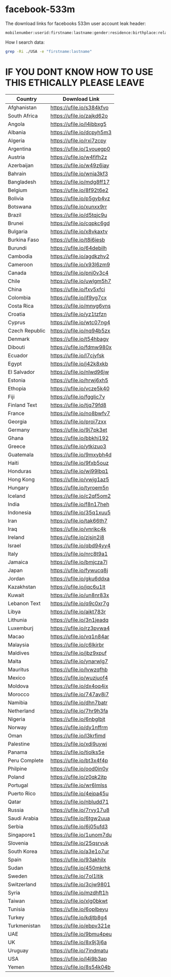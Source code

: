 # facebook-533m
The download links for facebooks 533m user account leak
header:
```
mobilenumber:userid:firstname:lastname:gender:residence:birthplace:relationship:workplace:joined:email:birthdate
```
How I search data:

```bash
grep -Ri ./USA -e "firstname:lastname"
```

# IF YOU DONT KNOW HOW TO USE THIS ETHICALLY PLEASE LEAVE
| Country | Download Link | 
|---|---|
| Afghanistan | https://ufile.io/s384kfvo |
| South Africa | https://ufile.io/zajkd62o |
| Angola | https://ufile.io/l4ibbxg5 |
| Albania | https://ufile.io/dcpyh5m3 |
| Algeria | https://ufile.io/rxi7zcpy |
| Argentina | https://ufile.io/1vouegp0 |
| Austria | https://ufile.io/w4fifh2z |
| Azerbaijan | https://ufile.io/w49z6iay |
| Bahrain | https://ufile.io/wnja3kf3 |
| Bangladesh | https://ufile.io/mdg8ff17 |
| Belgium | https://ufile.io/8f92t6e2 |
| Bolivia | https://ufile.io/p5gyb4vz |
| Botswana | https://ufile.io/xunxx9rr |
| Brazil | https://ufile.io/d5tqjc9u |
| Brunei | https://ufile.io/cqpkc6gd |
| Bulgaria | https://ufile.io/x8vkaxtv |
| Burkina Faso | https://ufile.io/t8i6iesb |
| Burundi | https://ufile.io/64debilh |
| Cambodia | https://ufile.io/agdkzhv2 |
| Cameroon | https://ufile.io/x93l6zm9 |
| Canada | https://ufile.io/pnj0v3c4 |
| Chile | https://ufile.io/uwlgm5h7 |
| China | https://ufile.io/fxv5xfci |
| Colombia | https://ufile.io/if9yg7cx |
| Costa Rica | https://ufile.io/mnyg6vns |
| Croatia | https://ufile.io/yz1tzfzn |
| Cyprus | https://ufile.io/wtc07ng4 |
| Czech Republic | https://ufile.io/nq94b5zx |
| Denmark | https://ufile.io/t54hbagv |
| Dibouti | https://ufile.io/fdmw980x |
| Ecuador | https://ufile.io/l7cjyfsk |
| Egypt | https://ufile.io/j42k8xkb |
| El Salvador | https://ufile.io/nlwd96jw |
| Estonia | https://ufile.io/hrwj6xh5 |
| Ethopia | https://ufile.io/vcze5k40 |
| Fiji | https://ufile.io/fgglic7y |
| Finland Text | https://ufile.io/tjq79fd8 |
| France | https://ufile.io/no8bwfv7 |
| Georgia | https://ufile.io/proi7zxx |
| Germany | https://ufile.io/9j7pk3et |
| Ghana | https://ufile.io/bbkhj192 |
| Greece | https://ufile.io/ytkizuo3 |
| Guatemala | https://ufile.io/9mxybh4d |
| Haiti | https://ufile.io/9fxb5ouz |
| Honduras | https://ufile.io/wj99lbq1 |
| Hong Kong | https://ufile.io/vwjg1az5 |
| Hungary | https://ufile.io/tyroem5n |
| Iceland | https://ufile.io/c2qf5om2 |
| India | https://ufile.io/f8n17heh |
| Indonesia | https://ufile.io/35q1xuu5 |
| Iran | https://ufile.io/tak66th7 |
| Iraq | https://ufile.io/vnrikc4k |
| Ireland | https://ufile.io/zjsjn2i8 |
| Israel | https://ufile.io/qbd94yy4 |
| Italy | https://ufile.io/nrc8t9a1 |
| Jamaica | https://ufile.io/bmjcza7l |
| Japan | https://ufile.io/fywucq8j |
| Jordan | https://ufile.io/gku6ddxa |
| Kazakhstan | https://ufile.io/jqc6u1lt |
| Kuwait | https://ufile.io/un8nr83x |
| Lebanon Text | https://ufile.io/q9c0xr7g |
| Libya | https://ufile.io/aikt783r |
| Lithunia | https://ufile.io/3n1jeadq |
| Luxemburj | https://ufile.io/rz3pvwa4 |
| Macao | https://ufile.io/vq1n84ar |
| Malaysia | https://ufile.io/c6lkirbr |
| Maldives | https://ufile.io/jbz9xpuf |
| Malta | https://ufile.io/ynarwlg7 |
| Mauritus | https://ufile.io/lvwzqfhb |
| Mexico | https://ufile.io/wuzjuof4 |
| Moldova | https://ufile.io/dx4oq4ix |
| Morocco | https://ufile.io/747av8i7 |
| Namibia | https://ufile.io/dhn7batr |
| Netherland | https://ufile.io/7hr9h3fa |
| Nigeria | https://ufile.io/6nbglbjt |
| Norway | https://ufile.io/dy1nffrm |
| Oman | https://ufile.io/l3krfimd |
| Palestine | https://ufile.io/xdi9uywi |
| Panama | https://ufile.io/tiolks5e |
| Peru Complete | https://ufile.io/bt3x4f4p |
| Philpine | https://ufile.io/ood0in0y |
| Poland | https://ufile.io/z0qk2jtp |
| Portugal | https://ufile.io/wr6lmlss |
| Puerto Rico | https://ufile.io/4ejpa45u |
| Qatar | https://ufile.io/nbludd71 |
| Russia | https://ufile.io/7rvy17u8 |
| Saudi Arabia | https://ufile.io/6tgw2uua |
| Serbia | https://ufile.io/6j05ufd3 |
| Singapore1 | https://ufile.io/1unom7du |
| Slovenia | https://ufile.io/25qsrvuk |
| South Korea | https://ufile.io/a3e1o7ur |
| Spain | https://ufile.io/93akhilx |
| Sudan | https://ufile.io/450mkrhk |
| Sweden | https://ufile.io/7ol1ltik |
| Switzerland | https://ufile.io/3cjw9801 |
| Syria | https://ufile.io/mzdhft1h |
| Taiwan | https://ufile.io/xlg0bkwt |
| Tunisia | https://ufile.io/6oplbeyu |
| Turkey | https://ufile.io/kdjtb8g4 |
| Turkmenistan | https://ufile.io/ebpv321e |
| UAE | https://ufile.io/9bmu4peu |
| UK | https://ufile.io/8x9j3j6a |
| Uruguay | https://ufile.io/7indmatu |
| USA | https://ufile.io/l4i9b3ap |
| Yemen | https://ufile.io/8s54k04b |
